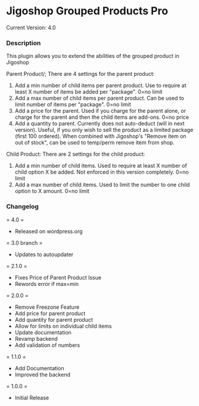 # Jigoshop Grouped Products Pro #

Current Version: 4.0


### Description ###

This plugin allows you to extend the abilities of the grouped product in Jigoshop


Parent Product/;
There are 4 settings for the parent product:

1. Add a min number of child items per parent product. Use to require at least X number of items be added per "package". 0=no limit
2. Add a max number of child items per parent product. Can be used to limit number of items per "package". 0=no limit
3. Add a price for the parent. Used if you charge for the parent alone, or charge for the parent and then the child items are add-ons. 0=no price
4. Add a quantity to parent. Currently does not auto-deduct (will in next version). Useful, if you only wish to sell the product as a limited package (first 100 ordered). When combined with Jigoshop's "Remove item on out of stock", can be used to temp/perm remove item from shop.

Child Product:
There are 2 settings for the child product:

1. Add a min number of child items. Used to require at least X number of child option X be added. Not enforced in this version completely. 0=no limit
2. Add a max number of child items. Used to limit the number to one child option to X amount. 0=no limit


### Changelog ###
= 4.0 = 
* Released on wordpress.org

= 3.0 branch =
* Updates to autoupdater

= 2.1.0 =
* Fixes Price of Parent Product Issue
* Rewords error if max=min

= 2.0.0 =
* Remove Freezone Feature
* Add price for parent product
* Add quantity for parent product
* Allow for limits on individual child items
* Update documentation
* Revamp backend
* Add validation of numbers

= 1.1.0 =
* Add Documentation
* Improved the backend

= 1.0.0 =
* Initial Release